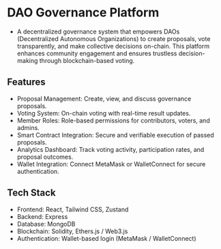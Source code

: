 # DAO Governance Platform

- A decentralized governance system that empowers DAOs (Decentralized Autonomous Organizations) to create proposals, vote transparently, and make collective decisions on-chain. This platform enhances community engagement and ensures trustless decision-making through blockchain-based voting.

## Features
- Proposal Management: Create, view, and discuss governance proposals.
- Voting System: On-chain voting with real-time result updates.
- Member Roles: Role-based permissions for contributors, voters, and admins.
- Smart Contract Integration: Secure and verifiable execution of passed proposals.
- Analytics Dashboard: Track voting activity, participation rates, and proposal outcomes.
- Wallet Integration: Connect MetaMask or WalletConnect for secure authentication.

## Tech Stack
- Frontend: React, Tailwind CSS, Zustand
- Backend: Express
- Database: MongoDB
- Blockchain: Solidity, Ethers.js / Web3.js
- Authentication: Wallet-based login (MetaMask / WalletConnect)
